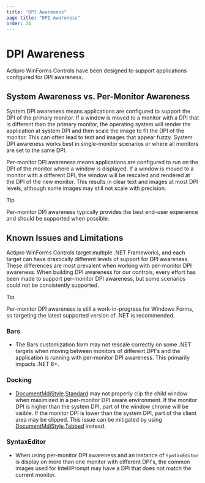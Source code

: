 ```yaml
---
title: "DPI Awareness"
page-title: "DPI Awareness"
order: 24
---
```

# DPI Awareness

Actipro WinForms Controls have been designed to support applications configured for DPI awareness.

## System Awareness vs. Per-Monitor Awareness

System DPI awareness means applications are configured to support the DPI of the primary monitor. If a window is moved to a monitor with a DPI that is different than the primary monitor, the operating system will render the application at system DPI and then scale the image to fit the DPI of the monitor. This can often lead to text and images that appear fuzzy. System DPI awareness works best in single-monitor scenarios or where all monitors are set to the same DPI.

Per-monitor DPI awareness means applications are configured to run on the DPI of the monitor where a window is displayed. If a window is moved to a monitor with a different DPI, the window will be rescaled and rendered at the DPI of the new monitor. This results in clear text and images at most DPI levels, although some images may still not scale with precision.

> [!TIP]
> Per-monitor DPI awareness typically provides the best end-user experience and should be supported when possible.

## Known Issues and Limitations

Actipro WinForms Controls target multiple .NET Frameworks, and each target can have drastically different levels of support for DPI awareness. These differences are most prevalent when working with per-monitor DPI awareness. When building DPI awareness for our controls, every effort has been made to support per-monitor DPI awareness, but some scenarios could not be consistently supported.

> [!TIP]
> Per-monitor DPI awareness is still a work-in-progress for Windows Forms, so targeting the latest supported version of .NET is recommended.

### Bars

- The Bars customization form may not rescale correctly on some .NET targets when moving between monitors of different DPI's and the application is running with per-monitor DPI awareness.  This primarily impacts .NET 6+.

### Docking

- [DocumentMdiStyle](xref:@ActiproUIRoot.Controls.Docking.DocumentMdiStyle).[Standard](xref:@ActiproUIRoot.Controls.Docking.DocumentMdiStyle.Standard) may not properly clip the child window when maximized in a per-monitor DPI aware environment. If the monitor DPI is higher than the system DPI, part of the window chrome will be visible. If the monitor DPI is lower than the system DPI, part of the client area may be clipped. This issue can be mitigated by using [DocumentMdiStyle](xref:@ActiproUIRoot.Controls.Docking.DocumentMdiStyle).[Tabbed](xref:@ActiproUIRoot.Controls.Docking.DocumentMdiStyle.Tabbed) instead.

### SyntaxEditor

- When using per-monitor DPI awareness and an instance of `SyntaxEditor` is display on more than one monitor with different DPI's, the common images used for IntelliPrompt may have a DPI that does not match the current monitor.
